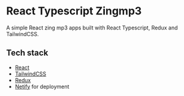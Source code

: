 # React Typescript Zingmp3

A simple React zing mp3 apps built with React Typescript, Redux and TailwindCSS.

## Tech stack

- [React](https://reactjs.org/)
- [TailwindCSS](https://tailwindcss.com/)
- [Redux](https://redux.js.org/)
- [Netify](https://www.netlify.com/) for deployment
